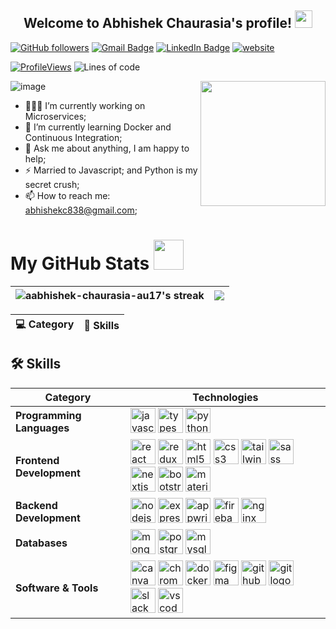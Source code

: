 

<h2 align="center">
  Welcome to Abhishek Chaurasia's profile!
  <img src="https://media.giphy.com/media/hvRJCLFzcasrR4ia7z/giphy.gif" width="28">
</h2>

[![GitHub followers](https://img.shields.io/github/followers/aabhishek-chaurasia-au17?label=Follow&style=social)](https://github.com/aabhishek-chaurasia-au17/?tab=follow)
[![Gmail Badge](https://img.shields.io/badge/abhishekc838@gmail.com-c14438?style=social&logo=Gmail&logoColor=red&link=mailto:abhishekc838@gmail.com)](mailto:abhishekc838@gmail.com)
[![LinkedIn Badge](https://img.shields.io/badge/-LinkedIn-blue?style=social&logo=Linkedin&logoColor=blue&link=https://www.linkedin.com/in/abhishek-chaurasia-640b3563/)](https://www.linkedin.com/in/abhishek-chaurasia-640b3563/)
[![website](https://img.shields.io/badge/Website-46a2f1.svg?style=social&logo=Google-Chrome&logoColor=black&link=https://abhisheks-portfolio.netlify.app/)](https://abhisheks-portfolio.netlify.app/)

[![ProfileViews](https://komarev.com/ghpvc/?username=aabhishek-chaurasia-au17&color=red&style=flat)](https://komarev.com/ghpvc/?username=aabhishek-chaurasia-au17)
![Lines of code](https://img.shields.io/badge/From%20Hello%20World%20I%27ve%20Written-4.2%20million%20lines%20of%20code-blue)


![image](https://github.com/mukulrajpoot262610/mukulrajpoot262610/assets/73209159/02ff749b-8ab8-4bac-b61f-326252056711)
<img align="right" src="https://cdn.jsdelivr.net/gh/Th3Wall/assets-cdn/PersonalGithubReadme/Memoji.png" width="200"/>

- 👨🏽‍💻 I’m currently working on Microservices;
- 🌱 I’m currently learning Docker and Continuous Integration; 
- 💬 Ask me about anything, I am happy to help;
- ⚡️ Married to Javascript; and Python is my secret crush;
- 📫 How to reach me: abhishekc838@gmail.com;

<h1>My GitHub Stats <img src="https://media.giphy.com/media/cmOBZdewjfLzV9NQiH/giphy.gif" width="48" /></h1>

|<img align=center alt="aabhishek-chaurasia-au17's streak" src="https://github-readme-stats.vercel.app/api?username=aabhishek-chaurasia-au17&show_icons=true&count_private=true&include_all_commits=true"/>|<img src="https://github-readme-streak-stats.herokuapp.com/?user=aabhishek-chaurasia-au17" />
|---|---|

| 💻 **Category** | 🚀 **Skills** |
| - | - |
## 🛠️ Skills

| Category | Technologies |
|----------|--------------|
| **Programming Languages** | <img src="https://cdn.jsdelivr.net/gh/devicons/devicon/icons/javascript/javascript-original.svg" height="40" alt="javascript logo" /> <img src="https://cdn.jsdelivr.net/gh/devicons/devicon/icons/typescript/typescript-original.svg" height="40" alt="typescript logo" /> <img src="https://cdn.jsdelivr.net/gh/devicons/devicon/icons/python/python-original.svg" height="40" alt="python logo" /> |
| **Frontend Development** | <img src="https://cdn.jsdelivr.net/gh/devicons/devicon/icons/react/react-original.svg" height="40" alt="react logo" /> <img src="https://cdn.jsdelivr.net/gh/devicons/devicon/icons/redux/redux-original.svg" height="40" alt="redux logo" /> <img src="https://cdn.jsdelivr.net/gh/devicons/devicon/icons/html5/html5-original.svg" height="40" alt="html5 logo" /> <img src="https://cdn.jsdelivr.net/gh/devicons/devicon/icons/css3/css3-original.svg" height="40" alt="css3 logo" /> <img src="https://cdn.jsdelivr.net/gh/devicons/devicon/icons/tailwindcss/tailwindcss-original-wordmark.svg" height="40" alt="tailwindcss logo" /> <img src="https://cdn.jsdelivr.net/gh/devicons/devicon/icons/sass/sass-original.svg" height="40" alt="sass logo" /> <img src="https://cdn.jsdelivr.net/gh/devicons/devicon/icons/nextjs/nextjs-original.svg" height="40" alt="nextjs logo" /> <img src="https://cdn.jsdelivr.net/gh/devicons/devicon/icons/bootstrap/bootstrap-original.svg" height="40" alt="bootstrap logo" /> <img src="https://cdn.jsdelivr.net/gh/devicons/devicon/icons/materialui/materialui-original.svg" height="40" alt="materialui logo" /> |
| **Backend Development** | <img src="https://cdn.jsdelivr.net/gh/devicons/devicon/icons/nodejs/nodejs-original.svg" height="40" alt="nodejs logo" /> <img src="https://img.shields.io/badge/Express-000000?logo=express&logoColor=white&style=for-the-badge" height="40" alt="express logo" /> <img src="https://cdn.jsdelivr.net/gh/devicons/devicon/icons/appwrite/appwrite-original.svg" height="40" alt="appwrite logo" /> <img src="https://cdn.jsdelivr.net/gh/devicons/devicon/icons/firebase/firebase-plain.svg" height="40" alt="firebase logo" /> <img src="https://cdn.jsdelivr.net/gh/devicons/devicon/icons/nginx/nginx-original.svg" height="40" alt="nginx logo" /> |
| **Databases** | <img src="https://cdn.jsdelivr.net/gh/devicons/devicon/icons/mongodb/mongodb-original.svg" height="40" alt="mongodb logo" /> <img src="https://cdn.jsdelivr.net/gh/devicons/devicon/icons/postgresql/postgresql-original.svg" height="40" alt="postgresql logo" /> <img src="https://cdn.jsdelivr.net/gh/devicons/devicon/icons/mysql/mysql-original.svg" height="40" alt="mysql logo" /> |
| **Software & Tools** | <img src="https://cdn.jsdelivr.net/gh/devicons/devicon/icons/canva/canva-original.svg" height="40" alt="canva logo" /> <img src="https://cdn.jsdelivr.net/gh/devicons/devicon/icons/chrome/chrome-original.svg" height="40" alt="chrome logo" /> <img src="https://cdn.jsdelivr.net/gh/devicons/devicon/icons/docker/docker-original.svg" height="40" alt="docker logo" /> <img src="https://cdn.jsdelivr.net/gh/devicons/devicon/icons/figma/figma-original.svg" height="40" alt="figma logo" /> <img src="https://skillicons.dev/icons?i=github" height="40" alt="github logo" /> <img src="https://cdn.jsdelivr.net/gh/devicons/devicon/icons/git/git-original.svg" height="40" alt="git logo" /> <img src="https://cdn.jsdelivr.net/gh/devicons/devicon/icons/slack/slack-original.svg" height="40" alt="slack logo" /> <img src="https://cdn.jsdelivr.net/gh/devicons/devicon/icons/vscode/vscode-original.svg" height="40" alt="vscode logo" /> |o" /> |

